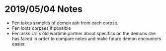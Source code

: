 <!-- TITLE: Fenius Notes 2019 05 04 -->
<!-- SUBTITLE: A quick summary of Fenius Notes 2019 05 04 -->

# 2019/05/04 Notes
* Fen takes samples of demon ash from each corpse. 
* Fen loots corpses if possible
* Fen asks Uri's old wartime partner about specifics on the demons she has faced in order to compare notes and make future demon encounters easier.  